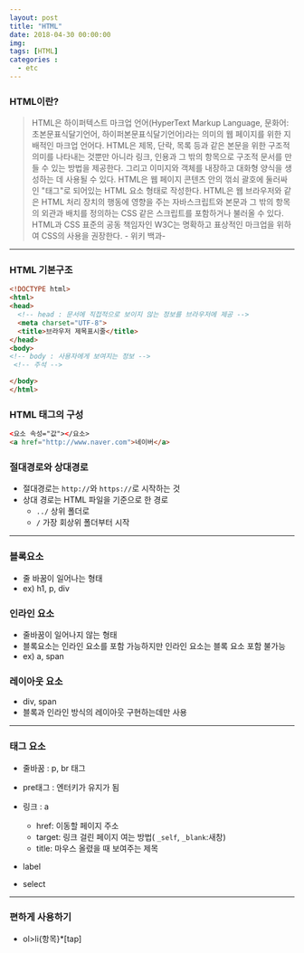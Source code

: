 ```yaml
---
layout: post
title: "HTML"
date: 2018-04-30 00:00:00
img:
tags: [HTML]
categories :
  - etc
---
```


### HTML이란?
> HTML은 하이퍼텍스트 마크업 언어(HyperText Markup Language, 문화어: 초본문표식달기언어, 하이퍼본문표식달기언어)라는 의미의 웹 페이지를 위한 지배적인 마크업 언어다. HTML은 제목, 단락, 목록 등과 같은 본문을 위한 구조적 의미를 나타내는 것뿐만 아니라 링크, 인용과 그 밖의 항목으로 구조적 문서를 만들 수 있는 방법을 제공한다. 그리고 이미지와 객체를 내장하고 대화형 양식을 생성하는 데 사용될 수 있다. HTML은 웹 페이지 콘텐츠 안의 꺾쇠 괄호에 둘러싸인 "태그"로 되어있는 HTML 요소 형태로 작성한다. HTML은 웹 브라우저와 같은 HTML 처리 장치의 행동에 영향을 주는 자바스크립트와 본문과 그 밖의 항목의 외관과 배치를 정의하는 CSS 같은 스크립트를 포함하거나 불러올 수 있다. HTML과 CSS 표준의 공동 책임자인 W3C는 명확하고 표상적인 마크업을 위하여 CSS의 사용을 권장한다. - 위키 백과-

----

### HTML 기본구조

```html
<!DOCTYPE html>
<html>
<head>
  <!-- head : 문서에 직접적으로 보이지 않는 정보를 브라우저에 제공 -->
  <meta charset="UTF-8">
  <title>브라우저 제목표시줄</title>
</head>
<body>
<!-- body : 사용자에게 보여지는 정보 -->
 <!-- 주석 -->

</body>
</html>
```

### HTML 태그의 구성

```html
<요소 속성="값"></요소>
<a href="http://www.naver.com">네이버</a>
```

### 절대경로와 상대경로
- 절대경로는 `http://`와 `https://`로 시작하는 것
- 상대 경로는 HTML 파일을 기준으로 한 경로
    - `../` 상위 폴더로
    - `/` 가장 회상위 폴더부터 시작


-----

### 블록요소
- 줄 바꿈이 일어나는 형태
- ex) h1, p, div

### 인라인 요소
- 줄바꿈이 일어나지 않는 형태
- 블록요소는 인라인 요소를 포함 가능하지만 인라인 요소는 블록 요소 포함 불가능
- ex) a, span

### 레이아웃 요소
- div, span
- 블록과 인라인 방식의 레이아웃 구현하는데만 사용

---

### 태그 요소
- 줄바꿈 : p, br 태그
- pre태그 : 엔터키가 유지가 됨
- 링크 : a
    - href: 이동할 페이지 주소
    - target: 링크 걸린 페이지 여는 방법( `_self`, `_blank`:새창)
    - title: 마우스 올렸을 때 보여주는 제목

- label
- select

----

### 편하게 사용하기
- ol>li{항목}*[tap]
